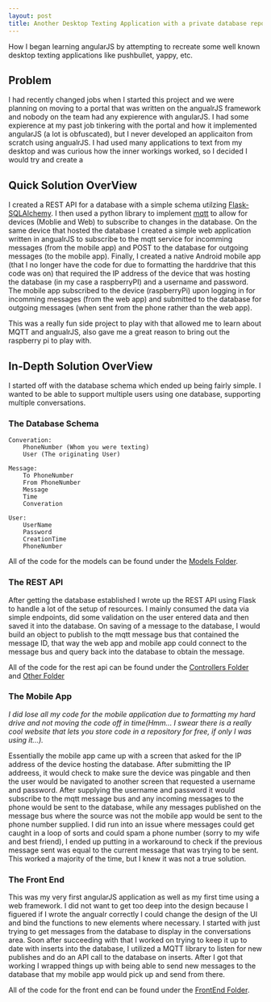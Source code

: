 ```yaml
---
layout: post
title: Another Desktop Texting Application with a private database repository
---
```

How I began learning angularJS by attempting to recreate some well known desktop texting applications like pushbullet, yappy, etc.

## Problem
I had recently changed jobs when I started this project and we were planning on moving to a portal that was written on the angualrJS framework and nobody on the team had any expierence with angularJS. I had some expierence at my past job tinkering with the portal and how it implemented angularJS (a lot is obfuscated), but I never developed an applicaiton from scratch using angualrJS. I had used many applications to text from my desktop and was curious how the inner workings worked, so I decided I would try and create a 


## Quick Solution OverView
I created a REST API for a database with a simple schema utilzing [Flask-SQLAlchemy](flask-sqlalchemy.pocoo.org/). I then used a python library to implement [mqtt](https://mqtt.org/) to allow for devices (Moblie and Web) to subscribe to changes in the database. On the same device that hosted the database I created a simple web application written in angualrJS to subscribe to the mqtt service for incomming messages (from the mobile app) and POST to the database for outgoing messages (to the mobile app). Finally, I created a native Android mobile app (that I no longer have the code for due to formatting the harddrive that this code was on) that required the IP address of the device that was hosting the database (in my case a raspberryPI) and a username and password. The mobile app subscribed to the device (raspberryPi) upon logging in for incomming messages (from the web app) and submitted to the database for outgoing messages (when sent from the phone rather than the web app).

This was a really fun side project to play with that allowed me to learn about MQTT and angualrJS, also gave me a great reason to bring out the raspberry pi to play with.

## In-Depth Solution OverView
I started off with the database schema which ended up being fairly simple. I wanted to be able to support multiple users using one database, supporting multiple conversations.
### The Database Schema
```
Converation:
    PhoneNumber (Whom you were texting)
    User (The originating User)

Message:
    To PhoneNumber
    From PhoneNumber
    Message
    Time
    Converation

User:
    UserName
    Password
    CreationTime
    PhoneNumber
```

All of the code for the models can be found under the [Models Folder](https://github.com/SeanABoyer/Home_Texting_DB-API/tree/master/Models).

### The REST API 
After getting the database established I wrote up the REST API using Flask to handle a lot of the setup of resources. I mainly consumed the data via simple endpoints, did some validation on the user entered data and then saved it into the database. On saving of a message to the database, I would build an object to publish to the mqtt message bus that contained the message ID, that way the web app and mobile app could connect to the message bus and query back into the database to obtain the message.

All of the code for the rest api can be found under the [Controllers Folder](https://github.com/SeanABoyer/Home_Texting_DB-API/tree/master/Controllers) and [Other Folder](https://github.com/SeanABoyer/Home_Texting_DB-API/tree/master/Other)

### The Mobile App
_I did lose all my code for the mobile application due to formatting my hard drive and not moving the code off in time(Hmm... I swear there is a really cool website that lets you store code in a repository for free, if only I was using it...)._

Essentially the mobile app came up with a screen that asked for the IP address of the device hosting the database. After submitting the IP addreess, it would check to make sure the device was pingable and then the user would be navigated to another screen that requested a username and password. After supplying the username and password it would subscribe to the mqtt message bus and any incoming messages to the phone would be sent to the database, while any messages published on the message bus where the source was not the mobile app would be sent to the phone number supplied. I did run into an issue where messages could get caught in a loop of sorts and could spam a phone number (sorry to my wife and best friend), I ended up putting in a workaround to check if the previous message sent was equal to the current message that was trying to be sent. This worked a majority of the time, but I knew it was not a true solution.

### The Front End
This was my very first angularJS application as well as my first time using a web framework. I did not want to get too deep into the design because I figuered if I wrote the angualr correctly I could change the design of the UI and bind the functions to new elements where necessary. I started with just trying to get messages from the database to display in the conversations area. Soon after succeeding with that I worked on trying to keep it up to date with inserts into the database, I utilized a MQTT library to listen for new publishes and do an API call to the database on inserts. After I got that working I wrapped things up with being able to send new messages to the database that my mobile app would pick up and send from there. 

All of the code for the front end can be found under the [FrontEnd Folder](https://github.com/SeanABoyer/Home_Texting_DB-API/tree/master/FrontEnd).